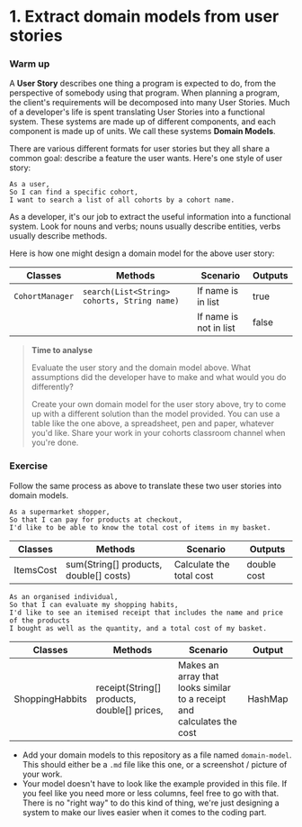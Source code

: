 # 1. Extract domain models from user stories

### Warm up

A **User Story** describes one thing a program is expected to do, from the perspective of somebody using that program. When planning a program, the client's requirements will be decomposed into many User Stories. Much of a developer's life is spent translating User Stories into a functional system. These systems are made up of different components, and each component is made up of units. We call these systems **Domain Models**.

There are various different formats for user stories but they all share a common goal: describe a feature the user wants. Here's one style of user story:

```
As a user,
So I can find a specific cohort,
I want to search a list of all cohorts by a cohort name.
```

As a developer, it's our job to extract the useful information into a functional system. Look for nouns and verbs; nouns usually describe entities, verbs usually describe methods.

Here is how one might design a domain model for the above user story:

| Classes         | Methods                                     | Scenario               | Outputs |
|-----------------|---------------------------------------------|------------------------|---------|
| `CohortManager` | `search(List<String> cohorts, String name)` | If name is in list     | true    |
|                 |                                             | If name is not in list | false   |

> **Time to analyse**
>
> Evaluate the user story and the domain model above. What assumptions did the developer have to make and what would you do differently?
> 
> Create your own domain model for the user story above, try to come up with a different solution than the model provided. You can use a table like the one above, a spreadsheet, pen and paper, whatever you'd like. Share your work in your cohorts classroom channel when you're done.

### Exercise

Follow the same process as above to translate these two user stories into domain models.

```
As a supermarket shopper,
So that I can pay for products at checkout,
I'd like to be able to know the total cost of items in my basket.
```
| Classes   | Methods                                | Scenario                 | Outputs     |
|-----------|----------------------------------------|--------------------------|-------------|
| ItemsCost | sum(String[] products, double[] costs) | Calculate the total cost | double cost |

```
As an organised individual,
So that I can evaluate my shopping habits,
I'd like to see an itemised receipt that includes the name and price of the products
I bought as well as the quantity, and a total cost of my basket.
```
| Classes         | Methods                                      | Scenario                                                               | Output  |
|-----------------|----------------------------------------------|------------------------------------------------------------------------|---------|
| ShoppingHabbits | receipt(String[] products, double[] prices,  | Makes an array that looks similar to a receipt and calculates the cost | HashMap |

- Add your domain models to this repository as a file named `domain-model`. This should either be a `.md` file like this one, or a screenshot / picture of your work.
- Your model doesn't have to look like the example provided in this file. If you feel like you need more or less columns, feel free to go with that. There is no "right way" to do this kind of thing, we're just designing a system to make our lives easier when it comes to the coding part.